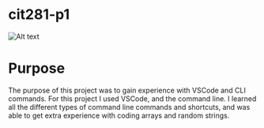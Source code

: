 # cit281-p1

![Alt text](src="https://github.com/kbash-uo/cit281-p1/assets/170210333/18e5c5cd-ce12-4982-9675-9b29afcdb647)

# Purpose
The purpose of this project was to gain experience with VSCode and CLI commands. For this project I used VSCode, and the command line. I learned all the different types of command line commands and shortcuts, and was able to get extra experience with coding arrays and random strings.
